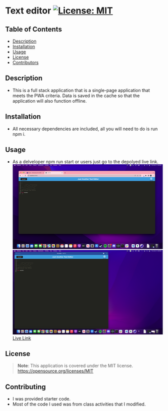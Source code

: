 
# Text editor [![License: MIT](https://img.shields.io/badge/License-MIT-yellow.svg)](https://opensource.org/licenses/MIT)

## Table of Contents
- [Description](#description)
- [Installation](#installation)
- [Usage](#usage)
- [License](#license)
- [Contributors](#contributors)


## Description
- This is a full stack application that is a single-page application that meets the PWA criteria. Data is saved in the cache so that the application will also function offline.

## Installation
- All necessary dependencies are included, all you will need to do is run npm i. 

## Usage
- As a delveloper npm run start or users just go to the depolyed live link.
![Webpage Screenshot](./img/Screen%20Shot%202022-10-27%20at%205.08.31%20PM%20(2).png)
![Webpage Screenshot](./img/Screen%20Shot%202022-10-27%20at%205.08.54%20PM%20(2).png)
[Live Link]()

## License
> **Note**: This application is covered under the MIT license. https://opensource.org/licenses/MIT

## Contributing
- I was provided starter code.
- Most of the code I used was from class activities that I modified.

